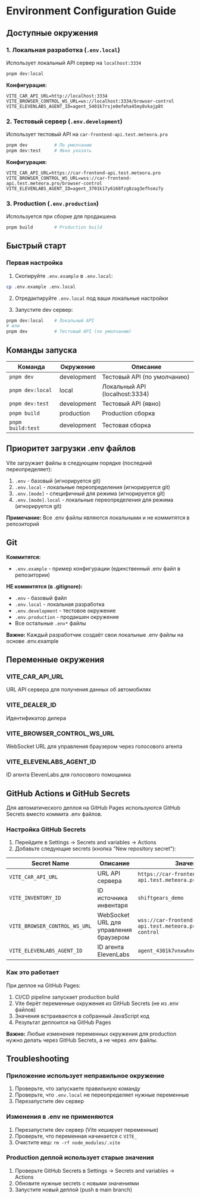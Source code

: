 # Environment Configuration Guide

## Доступные окружения

### 1. Локальная разработка (`.env.local`)
Использует локальный API сервер на `localhost:3334`

```bash
pnpm dev:local
```

**Конфигурация:**
```env
VITE_CAR_API_URL=http://localhost:3334
VITE_BROWSER_CONTROL_WS_URL=ws://localhost:3334/browser-control
VITE_ELEVENLABS_AGENT_ID=agent_5401k7rsje0efeha45my8vkajp8t
```

### 2. Тестовый сервер (`.env.development`)
Использует тестовый API на `car-frontend-api.test.meteora.pro`

```bash
pnpm dev          # По умолчанию
pnpm dev:test     # Явно указать
```

**Конфигурация:**
```env
VITE_CAR_API_URL=https://car-frontend-api.test.meteora.pro
VITE_BROWSER_CONTROL_WS_URL=wss://car-frontend-api.test.meteora.pro/browser-control
VITE_ELEVENLABS_AGENT_ID=agent_3701k17y6168fzg8zag3efhsmz7y
```

### 3. Production (`.env.production`)
Используется при сборке для продакшена

```bash
pnpm build        # Production build
```

## Быстрый старт

### Первая настройка

1. Скопируйте `.env.example` в `.env.local`:
```bash
cp .env.example .env.local
```

2. Отредактируйте `.env.local` под ваши локальные настройки

3. Запустите dev сервер:
```bash
pnpm dev:local    # Локальный API
# или
pnpm dev          # Тестовый API (по умолчанию)
```

## Команды запуска

| Команда | Окружение | Описание |
|---------|-----------|----------|
| `pnpm dev` | development | Тестовый API (по умолчанию) |
| `pnpm dev:local` | local | Локальный API (localhost:3334) |
| `pnpm dev:test` | development | Тестовый API (явно) |
| `pnpm build` | production | Production сборка |
| `pnpm build:test` | development | Тестовая сборка |

## Приоритет загрузки .env файлов

Vite загружает файлы в следующем порядке (последний переопределяет):

1. `.env` - базовый (игнорируется git)
2. `.env.local` - локальные переопределения (игнорируется git)
3. `.env.[mode]` - специфичный для режима (игнорируется git)
4. `.env.[mode].local` - локальные переопределения для режима (игнорируется git)

**Примечание:** Все .env файлы являются локальными и не коммитятся в репозиторий

## Git

**Коммитятся:**
- `.env.example` - пример конфигурации (единственный .env файл в репозитории)

**НЕ коммитятся (в .gitignore):**
- `.env` - базовый файл
- `.env.local` - локальная разработка
- `.env.development` - тестовое окружение
- `.env.production` - продакшен окружение
- Все остальные `.env*` файлы

**Важно:** Каждый разработчик создаёт свои локальные .env файлы на основе .env.example

## Переменные окружения

### VITE_CAR_API_URL
URL API сервера для получения данных об автомобилях

### VITE_DEALER_ID
Идентификатор дилера

### VITE_BROWSER_CONTROL_WS_URL
WebSocket URL для управления браузером через голосового агента

### VITE_ELEVENLABS_AGENT_ID
ID агента ElevenLabs для голосового помощника

## GitHub Actions и GitHub Secrets

Для автоматического деплоя на GitHub Pages используются GitHub Secrets вместо коммита .env файлов.

### Настройка GitHub Secrets

1. Перейдите в Settings → Secrets and variables → Actions
2. Добавьте следующие secrets (кнопка "New repository secret"):

| Secret Name | Описание | Значение |
|-------------|----------|----------|
| `VITE_CAR_API_URL` | URL API сервера | `https://car-frontend-api.test.meteora.pro` |
| `VITE_INVENTORY_ID` | ID источника инвентаря | `shiftgears_demo` |
| `VITE_BROWSER_CONTROL_WS_URL` | WebSocket URL для управления браузером | `wss://car-frontend-api.test.meteora.pro/browser-control` |
| `VITE_ELEVENLABS_AGENT_ID` | ID агента ElevenLabs | `agent_4301k7vnxwhne8r93z3tqjkyh647` |

### Как это работает

При деплое на GitHub Pages:
1. CI/CD pipeline запускает production build
2. Vite берёт переменные окружения из GitHub Secrets (не из .env файлов)
3. Значения встраиваются в собранный JavaScript код
4. Результат деплоится на GitHub Pages

**Важно:** Любые изменения переменных окружения для production нужно делать через GitHub Secrets, а не через .env файлы.

## Troubleshooting

### Приложение использует неправильное окружение

1. Проверьте, что запускаете правильную команду
2. Проверьте, что `.env.local` не переопределяет нужные переменные
3. Перезапустите dev сервер

### Изменения в .env не применяются

1. Перезапустите dev сервер (Vite кеширует переменные)
2. Проверьте, что переменная начинается с `VITE_`
3. Очистите кеш: `rm -rf node_modules/.vite`

### Production деплой использует старые значения

1. Проверьте GitHub Secrets в Settings → Secrets and variables → Actions
2. Обновите нужные secrets с новыми значениями
3. Запустите новый деплой (push в main branch)
